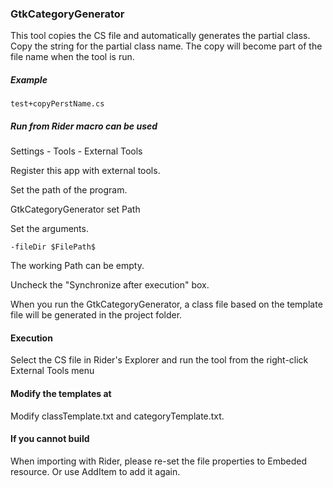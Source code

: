 ### GtkCategoryGenerator

This tool copies the CS file and automatically generates the partial class. 
Copy the string for the partial class name. 
The copy will become part of the file name when the tool is run.

##### Example
```
test+copyPerstName.cs
```
##### Run from Rider macro can be used

Settings - Tools - External Tools

Register this app with external tools.

Set the path of the program.

GtkCategoryGenerator set Path

Set the arguments.

```
-fileDir $FilePath$
```

The working Path can be empty.

Uncheck the "Synchronize after execution" box.

When you run the GtkCategoryGenerator, a class file based on the template file will be generated in the project folder.

#### Execution

Select the CS file in Rider's Explorer and run the tool from the right-click External Tools menu

#### Modify the templates at

Modify classTemplate.txt and categoryTemplate.txt.

#### If you cannot build

When importing with Rider, please re-set the file properties to Embeded resource.
Or use AddItem to add it again.